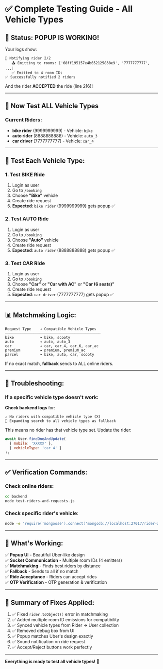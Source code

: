 # ✅ Complete Testing Guide - All Vehicle Types

## 🎉 Status: POPUP IS WORKING!
Your logs show:
```
📱 Notifying rider 2/2
   📤 Emitting to rooms: ['68ff195157e4b652125838e9', '7777777777', ...]
   ✅ Emitted to 4 room IDs
✅ Successfully notified 2 riders
```

And the rider **ACCEPTED** the ride (line 216)!

---

## 🚀 Now Test ALL Vehicle Types

### Current Riders:
- **bike rider** (9999999999) - Vehicle: `bike`
- **auto rider** (8888888888) - Vehicle: `auto_3`
- **car driver** (7777777777) - Vehicle: `car_4`

---

## 🧪 Test Each Vehicle Type:

### 1. Test BIKE Ride
1. Login as user
2. Go to `/booking`
3. Choose **"Bike"** vehicle
4. Create ride request
5. **Expected**: `bike rider` (9999999999) gets popup ✅

### 2. Test AUTO Ride
1. Login as user
2. Go to `/booking`
3. Choose **"Auto"** vehicle
4. Create ride request
5. **Expected**: `auto rider` (8888888888) gets popup ✅

### 3. Test CAR Ride
1. Login as user
2. Go to `/booking`
3. Choose **"Car"** or **"Car with AC"** or **"Car (6 seats)"**
4. Create ride request
5. **Expected**: `car driver` (7777777777) gets popup ✅

---

## 📊 Matchmaking Logic:

```
Request Type    → Compatible Vehicle Types
────────────────────────────────────────────
bike            → bike, scooty
auto            → auto, auto_3
car             → car, car_4, car_6, car_ac
premium         → premium, premium_ac
parcel          → bike, auto, car, scooty
```

If no exact match, **fallback** sends to ALL online riders.

---

## 🐛 Troubleshooting:

### If a specific vehicle type doesn't work:

**Check backend logs** for:
```
⚠️ No riders with compatible vehicle type (X)
🔄 Expanding search to all vehicle types as fallback
```

This means no rider has that vehicle type set. Update the rider:

```javascript
await User.findOneAndUpdate(
  { mobile: 'XXXXX' }, 
  { vehicleType: 'car_4' }
);
```

---

## ✅ Verification Commands:

### Check online riders:
```bash
cd backend
node test-riders-and-requests.js
```

### Check specific rider's vehicle:
```bash
node -e "require('mongoose').connect('mongodb://localhost:27017/rider-app').then(async () => { const User = require('./src/models/User'); const rider = await User.findOne({ mobile: '7777777777' }); console.log('Vehicle Type:', rider.vehicleType); process.exit(0); });"
```

---

## 🎯 What's Working:

✅ **Popup UI** - Beautiful Uber-like design  
✅ **Socket Communication** - Multiple room IDs (4 emitters)  
✅ **Matchmaking** - Finds best riders by distance  
✅ **Fallback** - Sends to all if no match  
✅ **Ride Acceptance** - Riders can accept rides  
✅ **OTP Verification** - OTP generation & verification  

---

## 📝 Summary of Fixes Applied:

1. ✅ Fixed `rider.toObject()` error in matchmaking
2. ✅ Added multiple room ID emissions for compatibility
3. ✅ Synced vehicle types from Rider → User collection
4. ✅ Removed debug box from UI
5. ✅ Popup matches Uber's design exactly
6. ✅ Sound notification on ride request
7. ✅ Accept/Reject buttons work perfectly

---

**Everything is ready to test all vehicle types!** 🚀

